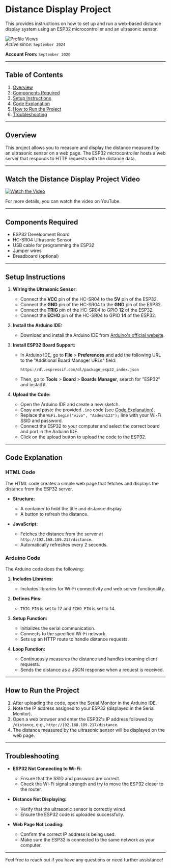 # Distance Display Project

This provides instructions on how to set up and run a web-based distance display system using an ESP32 microcontroller and an ultrasonic sensor.

![Profile Views](https://komarev.com/ghpvc/?username=aadesh0706&color=blue)  
*Active since*: `September 2024`

**Account From:** `September 2020`

---

## Table of Contents

1. [Overview](#overview)
2. [Components Required](#components-required)
3. [Setup Instructions](#setup-instructions)
4. [Code Explanation](#code-explanation)
5. [How to Run the Project](#how-to-run-the-project)
6. [Troubleshooting](#troubleshooting)

---

## Overview

This project allows you to measure and display the distance measured by an ultrasonic sensor on a web page. The ESP32 microcontroller hosts a web server that responds to HTTP requests with the distance data.

---

## Watch the Distance Display Project Video

[![Watch the Video](https://img.youtube.com/vi/MzA-ijNaAXc/0.jpg)](https://youtube.com/shorts/MzA-ijNaAXc?feature=share)


For more details, you can watch the video on YouTube.

---

## Components Required

- ESP32 Development Board
- HC-SR04 Ultrasonic Sensor
- USB cable for programming the ESP32
- Jumper wires
- Breadboard (optional)

---

## Setup Instructions

1. **Wiring the Ultrasonic Sensor:**
   - Connect the **VCC** pin of the HC-SR04 to the **5V** pin of the ESP32.
   - Connect the **GND** pin of the HC-SR04 to the **GND** pin of the ESP32.
   - Connect the **TRIG** pin of the HC-SR04 to GPIO **12** of the ESP32.
   - Connect the **ECHO** pin of the HC-SR04 to GPIO **14** of the ESP32.

2. **Install the Arduino IDE:**
   - Download and install the Arduino IDE from [Arduino's official website](https://www.arduino.cc/en/software).

3. **Install ESP32 Board Support:**
   - In Arduino IDE, go to **File** > **Preferences** and add the following URL to the "Additional Board Manager URLs" field:
     ```
     https://dl.espressif.com/dl/package_esp32_index.json
     ```
   - Then, go to **Tools** > **Board** > **Boards Manager**, search for "ESP32" and install it.

4. **Upload the Code:**
   - Open the Arduino IDE and create a new sketch.
   - Copy and paste the provided `.ino` code (see [Code Explanation](#code-explanation)).
   - Replace the `WiFi.begin("vivo", "Aadesh123");` line with your Wi-Fi SSID and password.
   - Connect the ESP32 to your computer and select the correct board and port in the Arduino IDE.
   - Click on the upload button to upload the code to the ESP32.

---

## Code Explanation

### HTML Code

The HTML code creates a simple web page that fetches and displays the distance from the ESP32 server.

- **Structure:**
  - A container to hold the title and distance display.
  - A button to refresh the distance.

- **JavaScript:**
  - Fetches the distance from the server at `http://192.168.189.217/distance`.
  - Automatically refreshes every 2 seconds.

### Arduino Code

The Arduino code does the following:

1. **Includes Libraries:**
   - Includes libraries for Wi-Fi connectivity and web server functionality.

2. **Defines Pins:**
   - `TRIG_PIN` is set to 12 and `ECHO_PIN` is set to 14.

3. **Setup Function:**
   - Initializes the serial communication.
   - Connects to the specified Wi-Fi network.
   - Sets up an HTTP route to handle distance requests.

4. **Loop Function:**
   - Continuously measures the distance and handles incoming client requests.
   - Sends the distance as a JSON response when a request is received.

---

## How to Run the Project

1. After uploading the code, open the Serial Monitor in the Arduino IDE.
2. Note the IP address assigned to your ESP32 (displayed in the Serial Monitor).
3. Open a web browser and enter the ESP32's IP address followed by `/distance`, e.g., `http://192.168.189.217/distance`.
4. The distance measured by the ultrasonic sensor will be displayed on the web page.

---

## Troubleshooting

- **ESP32 Not Connecting to Wi-Fi:**
  - Ensure that the SSID and password are correct.
  - Check the Wi-Fi signal strength and try to move the ESP32 closer to the router.

- **Distance Not Displaying:**
  - Verify that the ultrasonic sensor is correctly wired.
  - Ensure the ESP32 code is uploaded successfully.

- **Web Page Not Loading:**
  - Confirm the correct IP address is being used.
  - Make sure the ESP32 is connected to the same network as your computer.

---

Feel free to reach out if you have any questions or need further assistance!
